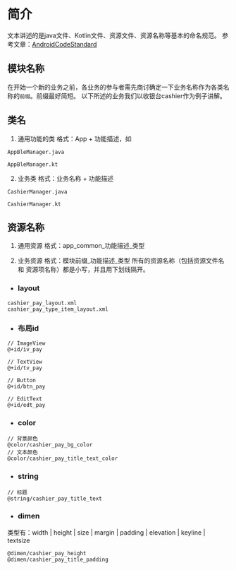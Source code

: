 # 简介
文本讲述的是java文件、Kotlin文件、资源文件、资源名称等基本的命名规范。
参考文章：[AndroidCodeStandard](https://github.com/getActivity/AndroidCodeStandard)

## 模块名称
在开始一个新的业务之前，各业务的参与者需先商讨确定一下业务名称作为各类名称的`前缀`。前缀最好简短。
以下所述的业务我们以收银台cashier作为例子讲解。

## 类名
1. 通用功能的类 
格式：App + 功能描述，如
```
AppBleManager.java

AppBleManager.kt
```

2. 业务类
格式：业务名称 + 功能描述
```
CashierManager.java

CashierManager.kt
```

## 资源名称
1. 通用资源
格式：app_common_功能描述_类型
  
2. 业务资源
格式：模块前缀_功能描述_类型
所有的资源名称（包括资源文件名 和 资源项名称）都是小写，并且用下划线隔开。

* ### layout
``` 
cashier_pay_layout.xml
cashier_pay_type_item_layout.xml
```

* ### 布局id
```
// ImageView
@+id/iv_pay

// TextView
@+id/tv_pay

// Button
@+id/btn_pay

// EditText
@+id/edt_pay
```

* ### color
```
// 背景颜色
@color/cashier_pay_bg_color
// 文本颜色
@color/cashier_pay_title_text_color
```

* ### string
```
// 标题
@string/cashier_pay_title_text
```

* ### dimen
类型有：width | height | size | margin | padding | elevation | keyline | textsize
```
@dimen/cashier_pay_height
@dimen/cashier_pay_title_padding
```

